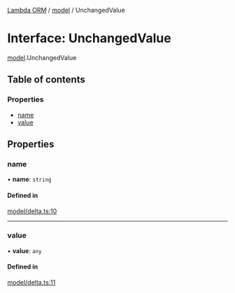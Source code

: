[Lambda ORM](../README.md) / [model](../modules/model.md) / UnchangedValue

# Interface: UnchangedValue

[model](../modules/model.md).UnchangedValue

## Table of contents

### Properties

- [name](model.UnchangedValue.md#name)
- [value](model.UnchangedValue.md#value)

## Properties

### name

• **name**: `string`

#### Defined in

[model/delta.ts:10](https://github.com/FlavioLionelRita/lambda-orm/blob/daf3ab1/src/orm/model/delta.ts#L10)

___

### value

• **value**: `any`

#### Defined in

[model/delta.ts:11](https://github.com/FlavioLionelRita/lambda-orm/blob/daf3ab1/src/orm/model/delta.ts#L11)

